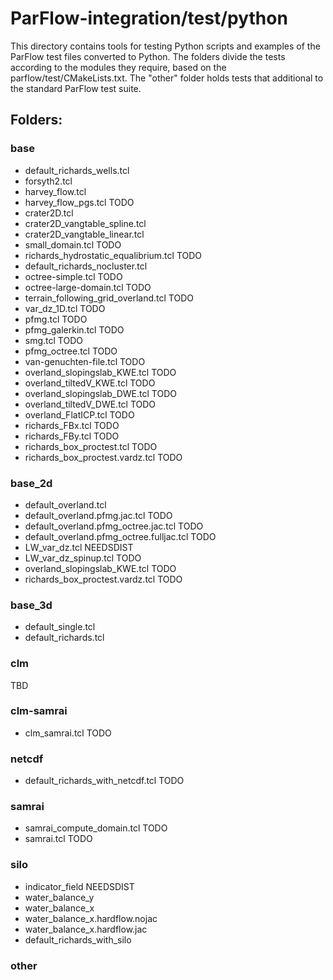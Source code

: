 # ParFlow-integration/test/python

This directory contains tools for testing Python scripts and examples of the ParFlow
test files converted to Python. The folders divide the tests according to the modules
they require, based on the parflow/test/CMakeLists.txt. The "other" folder holds
tests that additional to the standard ParFlow test suite.

## Folders:

### base

- default_richards_wells.tcl
- forsyth2.tcl
- harvey_flow.tcl
- harvey_flow_pgs.tcl TODO
- crater2D.tcl
- crater2D_vangtable_spline.tcl
- crater2D_vangtable_linear.tcl
- small_domain.tcl TODO
- richards_hydrostatic_equalibrium.tcl TODO
- default_richards_nocluster.tcl
- octree-simple.tcl TODO
- octree-large-domain.tcl TODO
- terrain_following_grid_overland.tcl  TODO
- var_dz_1D.tcl TODO
- pfmg.tcl TODO
- pfmg_galerkin.tcl TODO
- smg.tcl TODO
- pfmg_octree.tcl TODO
- van-genuchten-file.tcl TODO
- overland_slopingslab_KWE.tcl TODO
- overland_tiltedV_KWE.tcl TODO
- overland_slopingslab_DWE.tcl TODO
- overland_tiltedV_DWE.tcl TODO
- overland_FlatICP.tcl TODO
- richards_FBx.tcl TODO
- richards_FBy.tcl TODO
- richards_box_proctest.tcl TODO
- richards_box_proctest.vardz.tcl TODO

### base_2d

- default_overland.tcl
- default_overland.pfmg.jac.tcl TODO
- default_overland.pfmg_octree.jac.tcl TODO
- default_overland.pfmg_octree.fulljac.tcl TODO
- LW_var_dz.tcl NEEDSDIST
- LW_var_dz_spinup.tcl TODO
- overland_slopingslab_KWE.tcl TODO
- richards_box_proctest.vardz.tcl TODO

### base_3d

- default_single.tcl
- default_richards.tcl

### clm

TBD

### clm-samrai

- clm_samrai.tcl TODO

### netcdf

- default_richards_with_netcdf.tcl TODO

### samrai

- samrai_compute_domain.tcl TODO
- samrai.tcl TODO

### silo

- indicator_field NEEDSDIST
- water_balance_y
- water_balance_x
- water_balance_x.hardflow.nojac
- water_balance_x.hardflow.jac
- default_richards_with_silo

### other
